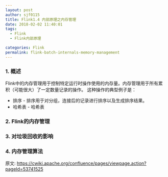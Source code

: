 ```yaml
---
layout: post
author: sjf0115
title: Flink1.4 内部原理之内存管理
date: 2018-02-02 11:40:01
tags:
  - Flink
  - Flink内部原理

categories: Flink
permalink: flink-batch-internals-memory-management
---
```


### 1. 概述

Flink中的内存管理用于控制特定运行时操作使用的内存量。内存管理用于所有累积（可能很大）了一定数量记录的操作。
这种操作的典型例子是：
- 排序 - 排序用于对分组，连接后的记录进行排序以及生成排序结果。
- 哈希表 - 哈希表

### 2. Flink的内存管理

### 3. 对垃圾回收的影响

### 4. 内存管理算法

































原文: https://cwiki.apache.org/confluence/pages/viewpage.action?pageId=53741525
